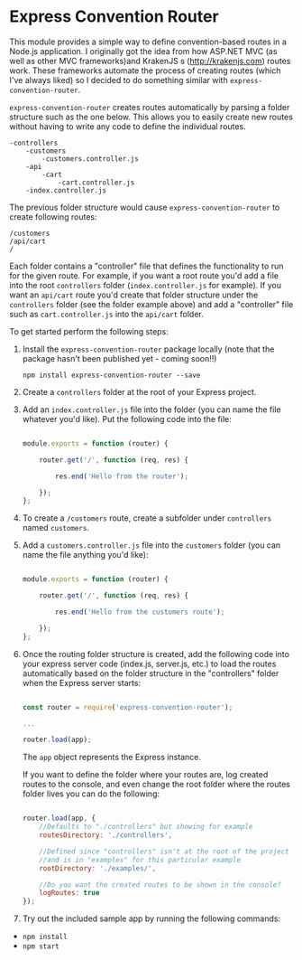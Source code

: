 # Express Convention Router

This module provides a simple way to define convention-based routes in a Node.js application. I originally got the idea from how ASP.NET MVC (as well as other MVC frameworks)and KrakenJS
s  (http://krakenjs.com) routes work. These frameworks automate the process of creating routes (which I've always liked) so I decided to do something similar with `express-convention-router`.

`express-convention-router` creates routes automatically by parsing a folder structure such as the one below. This allows you to easily create new routes without having to write any code to define the individual routes.

```
-controllers
    -customers
        -customers.controller.js
    -api
        -cart
            -cart.controller.js
    -index.controller.js
```

The previous folder structure would cause `express-convention-router` to create following routes:

```
/customers
/api/cart
/
```

Each folder contains a "controller" file that defines the functionality to run for the given route. For example, if you want a root route you'd add a file into the root `controllers` folder (`index.controller.js` for example). If you want an `api/cart` route you'd create that folder structure under the `controllers` folder (see the folder example above) and add a "controller" file such as `cart.controller.js` into the `api/cart` folder.

To get started perform the following steps:

1. Install the `express-convention-router` package locally (note that the package hasn't been published yet - coming soon!!)

    `npm install express-convention-router --save`

1. Create a `controllers` folder at the root of your Express project.

1. Add an `index.controller.js` file into the folder (you can name the file whatever you'd like). Put the following code into the file:

    ```JavaScript

    module.exports = function (router) {

        router.get('/', function (req, res) {

            res.end('Hello from the router');

        });
    };

    ```

1. To create a `/customers` route, create a subfolder under `controllers` named `customers`.

1. Add a `customers.controller.js` file into the `customers` folder (you can name the file anything you'd like):

    ```JavaScript

    module.exports = function (router) {

        router.get('/', function (req, res) {

            res.end('Hello from the customers route');

        });
    };

    ```

1. Once the routing folder structure is created, add the following code into your express server code (index.js, server.js, etc.) to load the routes automatically based on the
folder structure in the "controllers" folder when the Express server starts:

    ```JavaScript

    const router = require('express-convention-router');

    ...

    router.load(app);

    ```

    The `app` object represents the Express instance.

    If you want to define the folder where your routes are, log created routes to the console, 
    and even change the root folder where the routes folder lives you can do the following:

    ```JavaScript

    router.load(app, {
        //Defaults to "./controllers" but showing for example
        routesDirectory: './controllers', 

        //Defined since "controllers" isn't at the root of the project
        //and is in "examples" for this particular example
        rootDirectory: './examples/',

        //Do you want the created routes to be shown in the console?
        logRoutes: true 
    });

    ```


1. Try out the included sample app by running the following commands:
* `npm install`
* `npm start`
